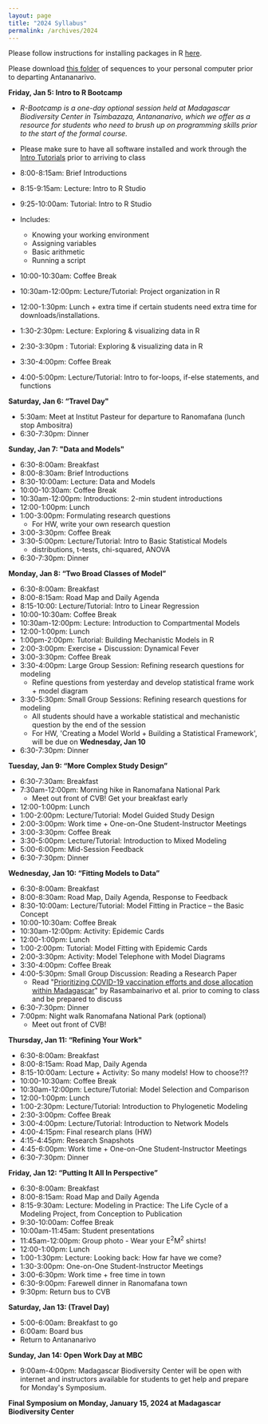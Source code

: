 ```yaml
---
layout: page
title: "2024 Syllabus"
permalink: /archives/2024
---
```



Please follow instructions for installing packages in R [here](/assets/2018/E2M2_InstallPackages.html).

Please download [this folder](/assets/2022/Tutorials/IntroPhyloLemur_cytochromeB.zip) of sequences to your personal computer prior to departing Antananarivo.


**Friday, Jan 5: Intro to R Bootcamp**
* *R-Bootcamp is a one-day optional session held at Madagascar Biodiversity Center in Tsimbazaza, Antananarivo, which we offer as a resource for students who need to brush up on programming skills prior to the start of the formal course.*

* Please make sure to have all software installed and work through the [Intro Tutorials](https://coding4conservation.org/assets/tutorials/R_tutorials.zip) prior to arriving to class

* 8:00-8:15am: Brief Introductions 
* 8:15-9:15am: Lecture: Intro to R Studio
* 9:25-10:00am: Tutorial: Intro to R Studio
 * Includes:
      * Knowing your working environment
      * Assigning variables
      * Basic arithmetic
      * Running a script
* 10:00-10:30am: Coffee Break
* 10:30am-12:00pm: Lecture/Tutorial: Project organization in R
* 12:00-1:30pm: Lunch + extra time if certain students need extra time for downloads/installations.
* 1:30-2:30pm: Lecture: Exploring & visualizing data in R
* 2:30-3:30pm : Tutorial: Exploring & visualizing data in R
* 3:30-4:00pm: Coffee Break 
* 4:00-5:00pm: Lecture/Tutorial: Intro to for-loops, if-else statements, and functions

**Saturday, Jan 6: “Travel Day"**

* 5:30am: Meet at Institut Pasteur for departure to Ranomafana (lunch stop Ambositra)
* 6:30-7:30pm: Dinner


**Sunday, Jan 7: "Data and Models"**

* 6:30-8:00am: Breakfast
* 8:00-8:30am: Brief Introductions 
* 8:30-10:00am: Lecture: Data and Models
* 10:00-10:30am: Coffee Break
* 10:30am-12:00pm: Introductions: 2-min student introductions
* 12:00-1:00pm: Lunch
* 1:00-3:00pm:  Formulating research questions 
  * For HW, write your own research question
* 3:00-3:30pm: Coffee Break 
* 3:30-5:00pm: Lecture/Tutorial: Intro to Basic Statistical Models
  * distributions, t-tests, chi-squared, ANOVA
* 6:30-7:30pm: Dinner

**Monday, Jan 8: “Two Broad Classes of Model”**

* 6:30-8:00am: Breakfast
* 8:00-8:15am: Road Map and Daily Agenda
* 8:15-10:00: Lecture/Tutorial: Intro to Linear Regression 
* 10:00-10:30am: Coffee Break
* 10:30am-12:00pm: Lecture: Introduction to Compartmental Models
* 12:00-1:00pm: Lunch
* 1:00pm-2:00pm: Tutorial: Building Mechanistic Models in R 
* 2:00-3:00pm: Exercise + Discussion: Dynamical Fever
* 3:00-3:30pm: Coffee Break
* 3:30-4:00pm: Large Group Session: Refining research questions for modeling 
  * Refine questions from yesterday and develop statistical frame work + model diagram
* 3:30-5:30pm: Small Group Sessions: Refining research questions for modeling
  * All students should have a workable statistical and mechanistic question by the end of the session
  * For HW, 'Creating a Model World + Building a Statistical Framework',  will be due on **Wednesday, Jan 10**
* 6:30-7:30pm: Dinner

**Tuesday, Jan 9: “More Complex Study Design”**

* 6:30-7:30am: Breakfast
* 7:30am-12:00pm:  Morning hike in Ranomafana National Park
  * Meet out front of CVB! Get your breakfast early
* 12:00-1:00pm: Lunch
* 1:00-2:00pm: Lecture/Tutorial: Model Guided Study Design 
* 2:00-3:00pm: Work time + One-on-One Student-Instructor Meetings
* 3:00-3:30pm: Coffee Break
* 3:30-5:00pm: Lecture/Tutorial: Introduction to Mixed Modeling 
* 5:00-6:00pm: Mid-Session Feedback 
* 6:30-7:30pm: Dinner


**Wednesday, Jan 10: “Fitting Models to Data”**

* 6:30-8:00am: Breakfast
* 8:00-8:30am: Road Map, Daily Agenda, Response to Feedback
* 8:30-10:00am: Lecture/Tutorial: Model Fitting in Practice – the Basic Concept 
* 10:00-10:30am: Coffee Break
* 10:30am-12:00pm: Activity: Epidemic Cards
* 12:00-1:00pm: Lunch
* 1:00-2:00pm: Tutorial: Model Fitting with Epidemic Cards 
* 2:00-3:30pm: Activity: Model Telephone with Model Diagrams 
* 3:30-4:00pm: Coffee Break
* 4:00-5:30pm: Small Group Discussion: Reading a Research Paper 
  * Read "[Prioritizing COVID-19 vaccination efforts and dose allocation within Madagascar](https://bmcpublichealth.biomedcentral.com/articles/10.1186/s12889-022-13150-8)"  by Rasambainarivo et al. prior to coming to class and be prepared to discuss
* 6:30-7:30pm: Dinner
* 7:00pm: Night walk Ranomafana National Park (optional) 
  * Meet out front of CVB!
  
**Thursday, Jan 11: “Refining Your Work"**

* 6:30-8:00am: Breakfast
* 8:00-8:15am: Road Map, Daily Agenda
* 8:15-10:00am: Lecture + Activity: So many models! How to choose?!? 
* 10:00-10:30am: Coffee Break
* 10:30am-12:00pm:  Lecture/Tutorial: Model Selection and Comparison 
* 12:00-1:00pm: Lunch
* 1:00-2:30pm: Lecture/Tutorial: Introduction to Phylogenetic Modeling 
* 2:30-3:00pm: Coffee Break
* 3:00-4:00pm: Lecture/Tutorial: Introduction to Network Models
* 4:00-4:15pm: Final research plans (HW) 
* 4:15-4:45pm: Research Snapshots 
* 4:45-6:00pm: Work time + One-on-One Student-Instructor Meetings
* 6:30-7:30pm: Dinner



**Friday, Jan 12: “Putting It All In Perspective”**

* 6:30-8:00am: Breakfast
* 8:00-8:15am: Road Map and Daily Agenda 
* 8:15-9:30am: Lecture: Modeling in Practice: The Life Cycle of a Modeling Project, from Conception to Publication  
* 9:30-10:00am: Coffee Break
* 10:00am-11:45am: Student presentations
* 11:45am-12:00pm: Group photo - Wear your E<sup>2</sup>M<sup>2</sup>  shirts! 
* 12:00-1:00pm: Lunch
* 1:00-1:30pm: Lecture: Looking back: How far have we come? 
* 1:30-3:00pm: One-on-One Student-Instructor Meetings
* 3:00-6:30pm: Work time + free time in town 
* 6:30-9:00pm: Farewell dinner in Ranomafana town 
* 9:30pm: Return bus to CVB

**Saturday, Jan 13: (Travel Day)**

* 5:00-6:00am: Breakfast to go
* 6:00am: Board bus
* Return to Antananarivo 

**Sunday, Jan 14: Open Work Day at MBC**

* 9:00am-4:00pm: Madagascar Biodiversity Center will be open with internet and instructors available for students to get help and prepare for Monday's Symposium.


**Final Symposium on Monday, January 15, 2024 at Madagascar Biodiversity Center**

